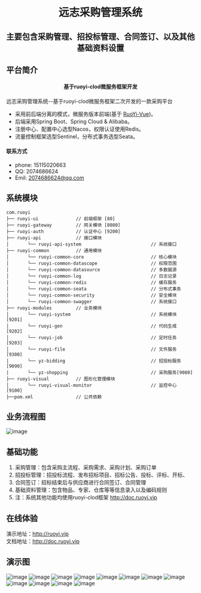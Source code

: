 

<h1 align="center" style="margin: 30px 0 30px; font-weight: bold;">远志采购管理系统</h1>
<h2 align="center">主要包含采购管理、招投标管理、合同签订、以及其他基础资料设置</h2>

## 平台简介
<h4 align="center">基于ruoyi-clod微服务框架开发</h4>

远志采购管理系统--基于ruoyi-clod微服务框架二次开发的一款采购平台

* 采用前后端分离的模式，微服务版本前端(基于 [RuoYi-Vue](https://gitee.com/y_project/RuoYi-Vue))。
* 后端采用Spring Boot、Spring Cloud & Alibaba。
* 注册中心、配置中心选型Nacos，权限认证使用Redis。
* 流量控制框架选型Sentinel，分布式事务选型Seata。

#### 联系方式
* phone: 15115020663
* QQ: 2074686624
* Emil: 2074686624@qq.com

## 系统模块

~~~
com.ruoyi     
├── ruoyi-ui              // 前端框架 [80]
├── ruoyi-gateway         // 网关模块 [8080]
├── ruoyi-auth            // 认证中心 [9200]
├── ruoyi-api             // 接口模块
│       └── ruoyi-api-system                          // 系统接口
├── ruoyi-common          // 通用模块
│       └── ruoyi-common-core                         // 核心模块
│       └── ruoyi-common-datascope                    // 权限范围
│       └── ruoyi-common-datasource                   // 多数据源
│       └── ruoyi-common-log                          // 日志记录
│       └── ruoyi-common-redis                        // 缓存服务
│       └── ruoyi-common-seata                        // 分布式事务
│       └── ruoyi-common-security                     // 安全模块
│       └── ruoyi-common-swagger                      // 系统接口
├── ruoyi-modules         // 业务模块
│       └── ruoyi-system                              // 系统模块 [9201]
│       └── ruoyi-gen                                 // 代码生成 [9202]
│       └── ruoyi-job                                 // 定时任务 [9203]
│       └── ruoyi-file                                // 文件服务 [9300]
|       └── yz-bidding                       	      // 招投标服务[9090]
|       └── yz-shopping                        	      // 采购服务[9080]
├── ruoyi-visual          // 图形化管理模块
│       └── ruoyi-visual-monitor                      // 监控中心 [9100]
├──pom.xml                // 公共依赖
~~~

## 业务流程图
![image](https://github.com/zhangyew/Ambition_PMS/assets/103418184/a7faea1a-ae8e-41a9-84a2-c5a806328034)

## 基础功能

1.  采购管理：包含采购主流程、采购需求、采购计划、采购订单
2.  招投标管理：招投标流程、发布招标项目、招标公告、投标、评标、开标、
3.  合同签订：招标结束后与供应商进行合同签订、合同管理
4.  基础资料管理：包含物品、专家、仓库等等信息录入以及编码规则
5.  注：系统其他功能均使用ruoyi-clod框架 http://doc.ruoyi.vip

## 在线体验

演示地址：http://ruoyi.vip  
文档地址：http://doc.ruoyi.vip

## 演示图
![image](https://github.com/zhangyew/Ambition_PMS/assets/103418184/2149c735-becf-4c05-ac02-d5b72352774e)
![image](https://github.com/zhangyew/Ambition_PMS/assets/103418184/f77eacd6-ef79-4697-a4bd-7df7db1cbfad)
![image](https://github.com/zhangyew/Ambition_PMS/assets/103418184/aa709840-f295-402b-81e2-99526b022743)
![image](https://github.com/zhangyew/Ambition_PMS/assets/103418184/f51624c2-0953-41c6-bc8e-0ae1a8971f90)
![image](https://github.com/zhangyew/Ambition_PMS/assets/103418184/e6caa79b-9f07-40c5-af18-0464ac33d12b)
![image](https://github.com/zhangyew/Ambition_PMS/assets/103418184/e0ded410-468c-4776-99e8-bc5706856101)
![image](https://github.com/zhangyew/Ambition_PMS/assets/103418184/6ad38db8-7063-4003-8a7e-69f5f55961f9)
![image](https://github.com/zhangyew/Ambition_PMS/assets/103418184/52c35aa1-ccad-4f43-85f8-6c317f7691a1)
![image](https://github.com/zhangyew/Ambition_PMS/assets/103418184/93d6d252-8dc5-41f7-9cbb-3e1bc2581627)
![image](https://github.com/zhangyew/Ambition_PMS/assets/103418184/25ff5927-70ab-42ad-97e2-24d06bc359e1)
![image](https://github.com/zhangyew/Ambition_PMS/assets/103418184/f5c5f81b-f8c5-4aea-b9a4-6cbf370e98b2)
![image](https://github.com/zhangyew/Ambition_PMS/assets/103418184/f71a1f8c-1737-4649-a590-27f4f6633411)


